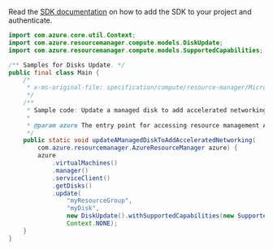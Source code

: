 Read the [SDK documentation](https://github.com/Azure/azure-sdk-for-java/blob/azure-resourcemanager_2.12.0/sdk/resourcemanager/azure-resourcemanager/README.md) on how to add the SDK to your project and authenticate.

```java
import com.azure.core.util.Context;
import com.azure.resourcemanager.compute.models.DiskUpdate;
import com.azure.resourcemanager.compute.models.SupportedCapabilities;

/** Samples for Disks Update. */
public final class Main {
    /*
     * x-ms-original-file: specification/compute/resource-manager/Microsoft.Compute/stable/2021-08-01/examples/UpdateAManagedDiskToAddAcceleratedNetworking.json
     */
    /**
     * Sample code: Update a managed disk to add accelerated networking.
     *
     * @param azure The entry point for accessing resource management APIs in Azure.
     */
    public static void updateAManagedDiskToAddAcceleratedNetworking(
        com.azure.resourcemanager.AzureResourceManager azure) {
        azure
            .virtualMachines()
            .manager()
            .serviceClient()
            .getDisks()
            .update(
                "myResourceGroup",
                "myDisk",
                new DiskUpdate().withSupportedCapabilities(new SupportedCapabilities().withAcceleratedNetwork(false)),
                Context.NONE);
    }
}
```
